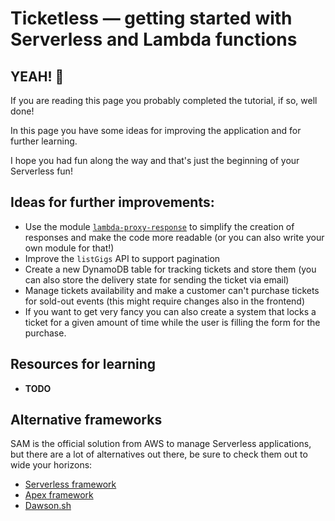 # Ticketless — getting started with Serverless and Lambda functions

## YEAH! 🤘

If you are reading this page you probably completed the tutorial, if so, well done!

In this page you have some ideas for improving the application and for further learning.

I hope you had fun along the way and that's just the beginning of your Serverless fun!


## Ideas for further improvements:

  - Use the module [`lambda-proxy-response`](https://www.npmjs.com/package/lambda-proxy-response) to simplify the creation of responses and make the code more readable (or you can also write your own module for that!)
  - Improve the `listGigs` API to support pagination
  - Create a new DynamoDB table for tracking tickets and store them (you can also store the delivery state for sending the ticket via email)
  - Manage tickets availability and make a customer can't purchase tickets for sold-out events (this might require changes also in the frontend)
  - If you want to get very fancy you can also create a system that locks a ticket for a given amount of time while the user is filling the form for the purchase.


## Resources for learning

  - **TODO**

## Alternative frameworks

SAM is the official solution from AWS to manage Serverless applications, but there are a lot of alternatives out there, be sure to check them out to wide your horizons:

  - [Serverless framework](https://serverless.com/)
  - [Apex framework](http://apex.run/)
  - [Dawson.sh](https://github.com/dawson-org/dawson-cli)

